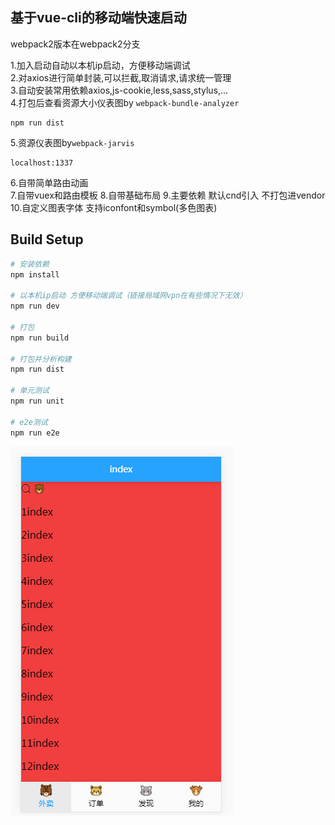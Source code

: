 ## 基于vue-cli的移动端快速启动
webpack2版本在webpack2分支

1.加入启动自动以本机ip启动，方便移动端调试   
2.对axios进行简单封装,可以拦截,取消请求,请求统一管理   
3.自动安装常用依赖axios,js-cookie,less,sass,stylus,...     
4.打包后查看资源大小仪表图by `webpack-bundle-analyzer`    
```
npm run dist
```
5.资源仪表图by`webpack-jarvis`
```
localhost:1337
```
6.自带简单路由动画    
7.自带vuex和路由模板
8.自带基础布局
9.主要依赖 默认cnd引入 不打包进vendor 
10.自定义图表字体 支持iconfont和symbol(多色图表)


## Build Setup

``` bash
# 安装依赖
npm install

# 以本机ip启动 方便移动端调试（链接局域网vpn在有些情况下无效）
npm run dev

# 打包
npm run build

# 打包并分析构建
npm run dist

# 单元测试
npm run unit

# e2e测试
npm run e2e
```
![](./1.png)
